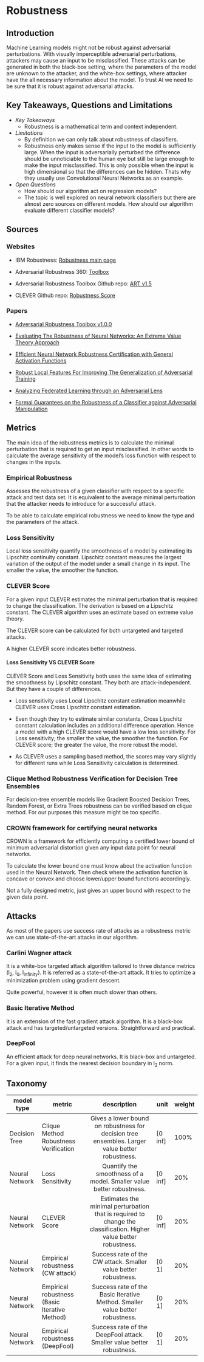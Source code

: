 # Robustness

## Introduction
Machine Learning models might not be robust against adversarial perturbations. With visually imperceptible adversarial perturbations, attackers may cause an input to be misclassified. These attacks can be generated in both the black-box setting, where the parameters of the model are unknown to the attacker, and the white-box settings, where attacker have the all necessary information about the model. To trust AI we need to be sure that it is robust against adversarial attacks.

## Key Takeaways, Questions and Limitations
* *Key Takeaways*
    * Robustness is a mathematical term and context independent.
* *Limitations*
    *  By definition we can only talk about robustness of classifiers.
    *  Robustness only makes sense if the input to the model is sufficiently large. When the input is adversarially perturbed the difference should be unnoticiable to the human eye but still be large enough to make the input misclassified. This is only possible when the input is high dimensional so that the differences can be hidden. Thats why they usually use Convolutional Neural Networks as an example.
* *Open Questions*
    * How should our algorithm act on regression models?
    *   The topic is well explored on neural network classifiers but there are almost zero sources on different models. How should our algorithm evaluate different classifier models?
## Sources
### Websites 

* IBM Robustness: [Robustness main page](https://www.research.ibm.com/artificial-intelligence/publications/?researcharea=robustness)

* Adversarial Robustness 360: [Toolbox](http://art360.mybluemix.net/)

* Adversarial Robustness Toolbox Github repo: [ART v1.5](https://github.com/Trusted-AI/adversarial-robustness-toolbox)

* CLEVER Github repo: [Robustness Score](https://github.com/IBM/CLEVER-Robustness-Score)

### Papers

* [Adversarial Robustness Toolbox v1.0.0](https://arxiv.org/pdf/1807.01069.pdf)

* [Evaluating The Robustness of Neural Networks: An Extreme Value Theory Approach](https://openreview.net/pdf?id=BkUHlMZ0b)

* [Efficient Neural Network Robustness Certification with General Activation Functions](https://proceedings.neurips.cc/paper/2018/file/d04863f100d59b3eb688a11f95b0ae60-Paper.pdf)

* [Robust Local Features For Improving The Generalization of Adversarial Training](https://arxiv.org/pdf/1909.10147.pdf)

* [Analyzing Federated Learning through an Adversarial Lens](https://www.research.ibm.com/artificial-intelligence/publications/paper/?id=Analyzing-Federated-Learning-through-an-Adversarial-Lens)

* [Formal Guarantees on the Robustness of a Classifier against Adversarial Manipulation](https://www.ml.uni-saarland.de/Publications/HeiAnd-FormGuarAdvManip.pdf)


##  Metrics

The main idea of the robustness metrics is to calculate the minimal perturbation that is required to get an input misclassified. In other words to calculate the average sensitivity of the model’s loss function with respect to changes in the inputs.


### Empirical Robustness
Assesses the robustness of a given classifier with respect to a specific attack and test data set. It is equivalent to the average minimal perturbation that the attacker needs to introduce for a successful attack.

To be able to calculate empirical robustness we need to know the type and the parameters of the attack.

### Loss Sensitivity
Local loss sensitivity quantify the smoothness of a model by estimating its Lipschitz continuity constant. Lipschitz constant measures the largest variation of the output of the model under a small change in its input. The smaller the value, the smoother the function.

### CLEVER Score

For a given input CLEVER estimates the minimal perturbation that is required to change the classification. The derivation is based on a Lipschitz constant. The CLEVER algorithm uses an estimate based on extreme value theory.

The CLEVER score can be calculated for both untargeted and targeted attacks. 

A higher CLEVER score indicates better robustness.

#### Loss Sensitivity VS CLEVER Score

CLEVER Score and Loss Sensitivity both uses the same idea of estimating the smoothness by Lipschitz constant. They both are attack-independent. But they have a couple of differences.

* Loss sensitivity uses Local Lipschitz constant estimation meanwhile CLEVER uses Cross Lipschitz constant estimation.

* Even though they try to estimate similar constants, Cross Lipschitz constant calculation includes an additional difference operation. Hence a model with a high CLEVER score would have a low loss sensitivity. For Loss sensitivity; the smaller the value, the smoother the function. For CLEVER score; the greater the value, the more robust the model.

* As CLEVER uses a sampling based method, the scores may vary slightly for different runs while Loss Sensitivity calculation is determined.

### Clique Method Robustness Verification for Decision Tree Ensembles

For decision-tree ensemble models like Gradient Boosted Decision Trees, Random Forest, or Extra Trees robustness can be verified based on clique method.
For our purposes this measure might be too specific.

### CROWN framework for certifying neural networks

CROWN is a framework for efficiently computing a certified lower bound of minimum adversarial distortion given any input data point for neural networks.

To calculate the lower bound one must know about the activation function used in the Neural Network. Then check where the activation function is concave or convex and choose lower/upper bound functions accordingly.

Not a fully designed metric, just gives an upper bound with respect to the given data point.

##  Attacks

As most of the papers use success rate of attacks as a robustness metric we can use state-of-the-art attacks in our algorithm.

### Carlini Wagner attack
It is a white-box targeted attack algorithm tailored to three distance metrics (l<sub>2</sub>, l<sub>0</sub>, l<sub>infinity</sub>). It is referred as a state-of-the-art attack. It tries to optimize a minimization problem using gradient descent.

Quite powerful, however it is often much slower than others.

### Basic Iterative Method

It is an extension of the fast gradient attack algorithm. It is a black-box attack and has targeted/untargeted versions. Straightforward and practical.

### DeepFool

An efficient attack for deep neural networks. It is black-box and untargeted. For a given input, it finds the nearest decision boundary in l<sub>2</sub> norm.

## Taxonomy

|model type | metric     	| description 	| unit             	| weight 	|
|-----------|---------------|:-----------:	|------------------	|--------	|
|Decision Tree|	Clique Method Robustness Verification|	Gives a lower bound on robustness for decision tree ensembles. Larger value better robustness.| [0 inf]		|100%|
|Neural Network	|Loss Sensitivity|	Quantify the smoothness of a model. Smaller value better robustness.|	[0 inf]	| 20% |
|Neural Network	| CLEVER Score| Estimates the minimal perturbation that is required to change the classification. Higher value better robustness.|	[0 inf]	|20%|
|Neural Network	|Empirical robustness (CW attack)|	Success rate of the CW attack. Smaller value better robustness.	|[0 1]|	20%|
|Neural Network	|Empirical robustness (Basic Iterative Method)|	Success rate of the Basic Iterative Method. Smaller value better robustness.|	[0 1]|	20%|
|Neural Network	|Empirical robustness (DeepFool)|	Success rate of the DeepFool attack. Smaller value better robustness.	|[0 1]|	20%|



